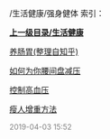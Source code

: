 /生活健康/强身健体 索引：


**[上一级目录/生活健康](/生活健康/index.md)**

[养肠胃(整理自知乎)](/生活健康/强身健体/养肠胃(整理自知乎).md)

[如何为你腰间盘减压](/生活健康/强身健体/如何为你腰间盘减压.md)

[控制高血压](/生活健康/强身健体/控制高血压.md)

[瘦人增重方法](/生活健康/强身健体/瘦人增重方法.md)


<font size=2 color='grey'> 2019-04-03 15:52 </font>